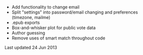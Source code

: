 - Add functionality to change email
- Split "settings" into password/email changing and preferences (timezone, mailme)
- .epub exports
- Box-and-whisker plot for public vote data
- Author guessing
- Remove uses of smart match throughout code

Last updated 24 Jun 2013

